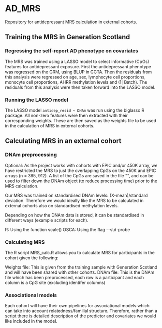 # AD_MRS
Repository for antidepressant MRS calculation in external cohorts. 

## Training the MRS in Generation Scotland 

### Regressing the self-report AD phenotype on  covariates 

The MRS was trained using a LASSO model to select informative (CpGs) features for antidepressant exposure. First the antidepressant phenotype was regressed on the GRM, using BLUP in GCTA. Then the residuals from this analysis were regressed on age, sex, lymphocyte cell proportions, monocyte cell proportions, AHRR methylation levels and (1| Batch). The residuals from this analysis were then taken forward into the LASSO model. 

### Running the LASSO model 

The LASSO model `antidep_resid ~ DNAm` was run using the biglasso R package. All non-zero features were then extracted with their corresponding weights. These are then saved as the weights file to be used in the calculation of MRS in external cohorts. 

## Calculating MRS in an external cohort 

### DNAm preprocessing 

Optional: As the project works with cohorts with EPIC and/or 450K array, we have restricted the MRS to just the overlapping CpGs on the 450K and EPIC arrays (n = 365, 912). A list of the CpGs are saved in the file "", and can be used to filter down the DNAm object (to reduce processing time) prior to the MRS calculation. 

Our MRS was trained on standardised DNAm levels: (X-mean)/standard deviation. Therefore we would ideally like the MRS to be calculated in external cohorts also on standardised methylation levels. 

Depending on how the DNAm data is stored, it can be standardised in different ways (example scripts for each).  

R: Using the function scale()
OSCA: Using the flag --std-probe

### Calculating MRS 

The R script MRS_calc.R allows you to calculate MRS for participants in the cohort given the following: 

Weights file: This is given from the training sample with Generation Scotland and will have been shared with other cohorts. 
DNAm file: This is the DNAm file which has been preprocessed, each row is a participant and each column is a CpG site (excluding identifer columns)

### Associational models 

Each cohort will have their own pipelines for associational models which can take into account relatedness/familial structure. Therefore, rather than a script there is detailed description of the predictor and covariates we would like included in the model. 
